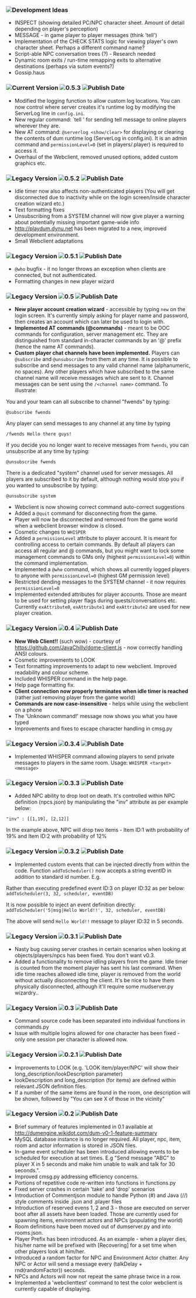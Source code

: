 ### ![Development Ideas](https://img.shields.io/badge/%20-Development%20Ideas-blue.svg)
- INSPECT (showing detailed PC/NPC character sheet. Amount of detail depending on player's perception)
- MESSAGE - in game player to player messages (think 'tell')
- Implementation of the CHECK STATS logic for viewing player's own character sheet. Perhaps a different command name?
- Script-able NPC conversation trees (?) - Research needed
- Dynamic room exits / run-time remapping exits to alternative destinations (perhaps via sutom events?)
- Gossip.haus

### ![Current Version](https://img.shields.io/badge/%20-Current%20Version-green.svg) ![0.5.3](https://img.shields.io/badge/%20-0.5.3-lightgrey.svg) ![Publish Date](https://img.shields.io/badge/12%20FEB%202019-lightgrey.svg)
- Modified the logging function to allow custom log locations. You can now control where server creates it's runtime log by modifying the ServerLog line in `config.ini`.
- New regular command: `tell <plyer> <message>' for sending tell message to online players wherever they are.
- New AT command: `@serverlog <show/clear>` for displaying or clearing the contents of dum runtime log (ServerLog in config.ini). It is an admin command and `permissionLevel=0` (set in players/<name>.player) is required to access it.
- Overhaul of the Webclient, removed unused options, added custom graphics etc.

### ![Legacy Version](https://img.shields.io/badge/%20-Legacy%20Version-orange.svg) ![0.5.2](https://img.shields.io/badge/%20-0.5.2-lightgrey.svg) ![Publish Date](https://img.shields.io/badge/26%20JAN%202019-lightgrey.svg)
- Idle timer now also affects non-authenticated players (You will get disconnected due to inactivity while on the login screen/inside character creation wizard etc.)
- Text formatting fixes
- Unsubscribing from a SYSTEM channel will now give player a warning about potentially missing important game-wide info
- http://playdum.dynu.net has been migrated to a new, improved development environment.
- Small Webclient adaptations 

### ![Legacy Version](https://img.shields.io/badge/%20-Legacy%20Version-orange.svg) ![0.5.1](https://img.shields.io/badge/%20-0.5.1-lightgrey.svg) ![Publish Date](https://img.shields.io/badge/14%20JAN%202019-lightgrey.svg)
- `@who` bugfix - it no longer throws an exception when clients are connected, but not authenticated.
- Formatting changes in new player wizard

### ![Legacy Version](https://img.shields.io/badge/%20-Legacy%20Version-orange.svg) ![0.5](https://img.shields.io/badge/%20-0.5-lightgrey.svg) ![Publish Date](https://img.shields.io/badge/14%20JAN%202019-lightgrey.svg)
- **New player account creation wizard** - accessible by typing `new` on the login screen. It's currently simply asking for player name and password, then creates an account which can later be used to login with.
- **Implemented AT commands (@commands)** - meant to be OOC commands for configuration, server management etc. They are distinguished from standard in-character commands by an '@' prefix (hence the name AT commands).
- **Custom player chat channels have been implemented.** Players can `@subscribe` and `@unsubscribe` from them at any time. It is possible to subscribe and send messages to any valid channel name (alphanumeric, no spaces). Any other players which have subscribed to the same channel name will receive messages which are sent to it. Channel messages can be sent using the `/<channel name>` command. To illustrate:

You and your team can all subscribe to channel "fwends" by typing:

`@subscribe fwends`

Any player can send messages to any channel at any time by typing

`/fwends Hello there guys!`

If you decide you no longer want to receive messages from `fwends`, you can unsubscribe at any time by typing:

`@unsubscribe fwends`

There is a dedicated "system" channel used for server messages. All players are subscribed to it by default, although nothing would stop you if you wanted to unsubscribe by typing:

`@unsubscribe system`

- Webclient is now showing correct command auto-correct suggestions
- Added a `@quit` command for disconnecting from the game.
- Player will now be disconnected and removed from the game world when a webclient browser window is closed.	
- Cosmetic changes to `WHISPER`
- Added a `permissionLevel` attribute to player account. It is meant for controlling access to certain commands. By default all players can access all regular and @ commands, but you might want to lock some management commands to GMs only (highest `permissionLevel=0`) within the command implementation.
- Implemented a `@who` command, which shows all currently logged players to anyone with `permissionLevel=0` (highest GM permission level)
- Restricted dending messages to the SYSTEM channel - it now requires `permissionLevel=0`
- Implemented extended attributes for player accounts. Those are meant to be used for setting player flags during  quests/conversations etc. Currently `exAttribute0`, `exAttribute1` and `exAttribute2` are used for new player creation.




### ![Legacy Version](https://img.shields.io/badge/%20-Current%20Version-orange.svg) ![0.4](https://img.shields.io/badge/%20-0.4-lightgrey.svg) ![Publish Date](https://img.shields.io/badge/12%20JAN%202019-lightgrey.svg)
- **New Web Client!!** (such wow) - courtesy of https://github.com/JavaChilly/dome-client.js - now correctly handling ANSI colours.
- Cosmetic improvements to LOOK
- Text formatting improvements to adapt to new webclient. Improved readability and colour scheme.
- Included WHISPER command in the help page.
- Help page formatting fix.
- **Client connection now properly terminates when idle timer is reached** (rather just removing player from the game world)
- **Commands are now case-insensitive** - helps while using the webclient on a phone
- The 'Unknown command!' message now shows you what you have typed
- Improvements and fixes to escape character handling in cmsg.py

### ![Legacy Version](https://img.shields.io/badge/%20-Legacy%20Version-orange.svg) ![0.3.4](https://img.shields.io/badge/%20-0.3.4-lightgrey.svg) ![Publish Date](https://img.shields.io/badge/21%20DEC%202018-lightgrey.svg)
- Implemented WHISPER command allowing players to send private messages to players in the same room. Usage: `WHISPER <target> <message>`

### ![Legacy Version](https://img.shields.io/badge/%20-Legacy%20Version-orange.svg) ![0.3.3](https://img.shields.io/badge/%20-0.3.3-lightgrey.svg) ![Publish Date](https://img.shields.io/badge/19%20DEC%202018-lightgrey.svg)
- Added NPC ability to drop loot on death. It's controlled within NPC definition (npcs.json) by manipulating the "inv" attribute as per example below:

```
"inv" : [[1,19], [2,12]]
```

In the example above, NPC will drop two items - Item ID:1 with probability of 19% and Item ID:2 with probability of 12%

### ![Legacy Version](https://img.shields.io/badge/%20-Legacy%20Version-orange.svg) ![0.3.2](https://img.shields.io/badge/%20-0.3.2-lightgrey.svg) ![Publish Date](https://img.shields.io/badge/18%20DEC%202018-lightgrey.svg)
- Implemented custom events that can be injected directly from within the code. Function `addToScheduler()` now accepts a string eventID in addition to standard id number. E.g.

Rather than executing predefined event ID:3 on player ID:32 as per below: <br/>
`addToScheduler(3, 32, scheduler, eventDB)`<br/>

It is now possible to inject an event definition directly: <br/>
`addToScheduler('5|msg|Hello World!!', 32, scheduler, eventDB)` <br/>

The above will send `Hello World!!` message to player ID:32 in 5 seconds.

### ![Legacy Version](https://img.shields.io/badge/%20-Legacy%20Version-orange.svg) ![0.3.1](https://img.shields.io/badge/%20-0.3.1-lightgrey.svg) ![Publish Date](https://img.shields.io/badge/14%20DEC%202018-lightgrey.svg)
- Nasty bug causing server crashes in certain scenarios when looking at objects/players/npcs has been fixed. You don't want v0.3.
- Added a functionality to remove idling players from the game. Idle timer is counted from the moment player has sent his last command. When idle time reaches allowed idle time, player is removed from the world without actually disconnecting the client. It's be nice to have them physically disconnected, although it'll require some mudserver.py wizardry..

### ![Legacy Version](https://img.shields.io/badge/%20-Legacy%20Version-orange.svg) ![0.3](https://img.shields.io/badge/%20-0.3-lightgrey.svg) ![Publish Date](https://img.shields.io/badge/14%20DEC%202018-lightgrey.svg)
- Command source code has been separated into individual functions in commands.py
- Issue with multiple logins allowed for one character has been fixed - only one session per character is allowed now.

### ![Legacy Version](https://img.shields.io/badge/%20-Legacy%20Version-orange.svg) ![0.2.1](https://img.shields.io/badge/%20-0.2.1-lightgrey.svg) ![Publish Date](https://img.shields.io/badge/10%20DEC%202018-lightgrey.svg)
- Improvements to LOOK (e.g. 'LOOK item/player/NPC' will show their long_description/lookDescription parameter)
- lookDescription and long_description (for items) are defined within relevant JSON definition files.
- If a number of the same items are found in the room, one description will be shown, followed by "You can see X of those in the vicinity"

### ![Legacy Version](https://img.shields.io/badge/%20-Legacy%20Version-orange.svg) ![0.2](https://img.shields.io/badge/%20-0.2-lightgrey.svg) ![Publish Date](https://img.shields.io/badge/5%20DEC%202018-lightgrey.svg)
- Brief summary of features implemented in 0.1 available at http://dumengine.wikidot.com/dum-v0-1-feature-summary
- MySQL database instance is no longer required. All player, npc, item, room and actor information is stored in JSON files.
- In-game event scheduler has been introduced allowing events to be scheduled for execution at set times. E.g "Send message "ABC" to player X in 5 seconds and make him unable to walk and talk for 30 seconds.".
- Improved cmsg.py addressing efficiency concerns.
- Portions of repetitive code re-written into functions in functions.py
- Fixed server crashes in certain 'take' and 'drop' scenarios
- Introduction of Commentjson module to handle Python (#) and Java (//) style comments inside .json and .player files
- Introduction of reserved evens 1, 2 and 3 - those are executed on server boot after all assets have been loaded. Those are currently used for spawning items, environment actors and NPCs (populating the world)
- Room definitions have been moved out of dumserver.py and into rooms.json.
- Player Prefix has been introduced. As an example - when a player dies, his/her name will be prefixed with [Recovering] for a set time when other players look at him/her.
- Introduced a random factor for NPC and Environment Actor chatter. Any NPC or Actor will send a message every (talkDelay + rnd(randomFactor)) seconds.
- NPCs and Actors will now not repeat the same phrase twice in a row.
- Implemented a 'webclienttest' command to test the color webclient is currently capable of displaying.

